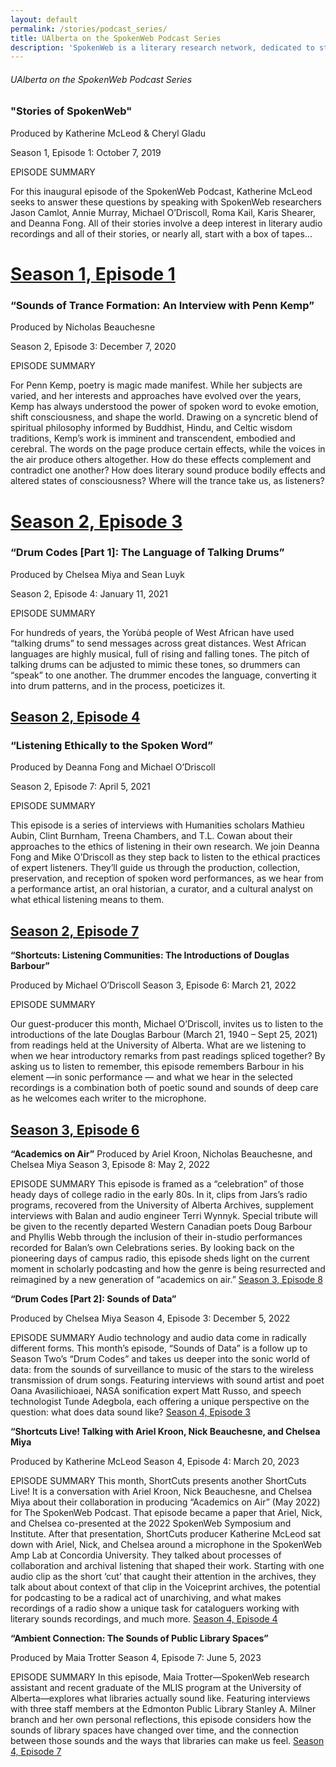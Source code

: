 ```yaml
---
layout: default
permalink: /stories/podcast_series/
title: UAlberta on the SpokenWeb Podcast Series
description: 'SpokenWeb is a literary research network, dedicated to studying literature through sound. But how did this project begin? What kinds of literary recordings inspired it and where were they found? And what happened next in order for these recordings to be heard?'
---
```


<h6 class="page-title">UAlberta on the SpokenWeb Podcast Series</h6>



### **"Stories of SpokenWeb"**

Produced by Katherine McLeod & Cheryl Gladu

Season 1, Episode 1: October 7, 2019

EPISODE SUMMARY

For this inaugural episode of the SpokenWeb Podcast, Katherine McLeod seeks to answer these questions by speaking with SpokenWeb researchers Jason Camlot, Annie Murray, Michael O’Driscoll, Roma Kail, Karis Shearer, and Deanna Fong. All of their stories involve a deep interest in literary audio recordings and all of their stories, or nearly all, start with a box of tapes…

# [Season 1, Episode 1](https://spokenweb.ca/podcast/episodes/stories-of-spokenweb/)

### **“Sounds of Trance Formation: An Interview with Penn Kemp”**

Produced by Nicholas Beauchesne

Season 2, Episode 3: December 7, 2020

EPISODE SUMMARY

For Penn Kemp, poetry is magic made manifest. While her subjects are varied, and her interests and approaches have evolved over the years, Kemp has always understood the power of spoken word to evoke emotion, shift consciousness, and shape the world. Drawing on a syncretic blend of spiritual philosophy informed by Buddhist, Hindu, and Celtic wisdom traditions, Kemp’s work is imminent and transcendent, embodied and cerebral. The words on the page produce certain effects, while the voices in the air produce others altogether. How do these effects complement and contradict one another? How does literary sound produce bodily effects and altered states of consciousness? Where will the trance take us, as listeners?

# [Season 2, Episode 3](https://spokenweb.ca/podcast/episodes/sounds-of-trance-formation-an-interview-with-penn-kemp/)

### **“Drum Codes [Part 1]: The Language of Talking Drums”**

Produced by Chelsea Miya and Sean Luyk

Season 2, Episode 4: January 11, 2021


EPISODE SUMMARY

For hundreds of years, the Yorùbá people of West African have used “talking drums” to send messages across great distances. West African languages are highly musical, full of rising and falling tones. The pitch of talking drums can be adjusted to mimic these tones, so drummers can “speak” to one another. The drummer encodes the language, converting it into drum patterns, and in the process, poeticizes it. 

## [Season 2, Episode 4](https://spokenweb.ca/podcast/episodes/drum-codes-pt-1-the-language-of-talking-drums/)

### **“Listening Ethically to the Spoken Word”**

Produced by Deanna Fong and Michael O’Driscoll

Season 2, Episode 7: April 5, 2021

EPISODE SUMMARY

This episode is a series of interviews with Humanities scholars Mathieu Aubin, Clint Burnham, Treena Chambers, and T.L. Cowan about their approaches to the ethics of listening in their own research. We join Deanna Fong and Mike O’Driscoll as they step back to listen to the ethical practices of expert listeners. They’ll guide us through the production, collection, preservation, and reception of spoken word performances, as we hear from a performance artist, an oral historian, a curator, and a cultural analyst on what ethical listening means to them.

## [Season 2, Episode 7](https://spokenweb.ca/podcast/episodes/listening-ethically-to-the-spoken-word/)


**“Shortcuts: Listening Communities: The Introductions of Douglas Barbour”**

Produced by Michael O’Driscoll
Season 3, Episode 6: March 21, 2022

EPISODE SUMMARY 

Our guest-producer this month, Michael O’Driscoll, invites us to listen to the introductions of the late Douglas Barbour (March 21, 1940 – Sept 25, 2021) from readings held at the University of Alberta. What are we listening to when we hear introductory remarks from past readings spliced together? By asking us to listen to remember, this episode remembers Barbour in his element —in sonic performance — and what we hear in the selected recordings is a combination both of poetic sound and sounds of deep care as he welcomes each writer to the microphone. 

## [Season 3, Episode 6](https://spokenweb.ca/podcast/episodes/listening-communities-the-introductions-of-douglas-barbour/)


**“Academics on Air”**
Produced by Ariel Kroon, Nicholas Beauchesne, and Chelsea Miya
Season 3, Episode 8: May 2, 2022

EPISODE SUMMARY 
This episode is framed as a “celebration” of those heady days of college radio in the early 80s. In it, clips from Jars’s radio programs, recovered from the University of Alberta Archives, supplement interviews with Balan and audio engineer Terri Wynnyk. Special tribute will be given to the recently departed Western Canadian poets Doug Barbour and Phyllis Webb through the inclusion of their in-studio performances recorded for Balan’s own Celebrations series. By looking back on the pioneering days of campus radio, this episode sheds light on the current moment in scholarly podcasting and how the genre is being resurrected and reimagined by a new generation of “academics on air.”
[Season 3, Episode 8](https://spokenweb.ca/podcast/episodes/academics-on-air/)


**“Drum Codes [Part 2]: Sounds of Data”**

Produced by Chelsea Miya
Season 4, Episode 3: December  5, 2022

EPISODE SUMMARY 
Audio technology and audio data come in radically different forms. This month’s episode, “Sounds of Data” is a follow up to Season Two’s “Drum Codes” and takes us deeper into the sonic world of data: from the sounds of surveillance to music of the stars to the wireless transmission of drum songs. Featuring interviews with sound artist and poet Oana Avasilichioaei, NASA sonification expert Matt Russo, and speech technologist Tunde Adegbola, each offering a unique perspective on the question: what does data sound like?
[Season 4, Episode 3](https://spokenweb.ca/podcast/episodes/drum-codes-part-2-sounds-of-data/)


**“Shortcuts Live! Talking with Ariel Kroon, Nick Beauchesne, and Chelsea Miya**

Produced by Katherine McLeod
Season 4, Episode 4: March 20, 2023

EPISODE SUMMARY 
This month, ShortCuts presents another ShortCuts Live! It is a conversation with Ariel Kroon, Nick Beauchesne, and Chelsea Miya about their collaboration in producing “Academics on Air” (May 2022) for The SpokenWeb Podcast. That episode became a paper that Ariel, Nick, and Chelsea co-presented at the 2022 SpokenWeb Symposium and Institute. After that presentation, ShortCuts producer Katherine McLeod sat down with Ariel, Nick, and Chelsea around a microphone in the SpokenWeb Amp Lab at Concordia University. They talked about processes of collaboration and archival listening that shaped their work. Starting with one audio clip as the short ‘cut’ that caught their attention in the archives, they talk about about context of that clip in the Voiceprint archives, the potential for podcasting to be a radical act of unarchiving, and what makes recordings of a radio show a unique task for cataloguers working with literary sounds recordings, and much more.
[Season 4, Episode 4](https://spokenweb.ca/podcast/episodes/shortcuts-live-talking-with-ariel-kroon-nick-beauchesne-and-chelsea-miya/)


**“Ambient Connection: The Sounds of Public Library Spaces”**

Produced by Maia Trotter
Season 4, Episode 7: June 5, 2023

EPISODE SUMMARY
In this episode, Maia Trotter—SpokenWeb research assistant and recent graduate of the MLIS program at the University of Alberta—explores what libraries actually sound like. Featuring interviews with three staff members at the Edmonton Public Library Stanley A. Milner branch and her own personal reflections, this episode considers how the sounds of library spaces have changed over time, and the connection between those sounds and the ways that libraries can make us feel.
[Season 4, Episode 7](https://spokenweb.ca/podcast/episodes/ambient-connection-the-sounds-of-public-library-spaces/)







